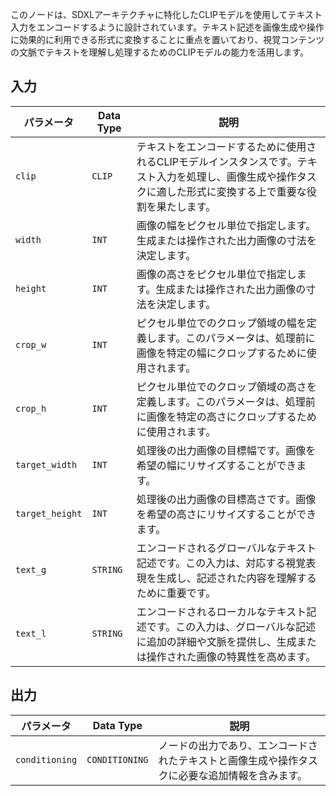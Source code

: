 このノードは、SDXLアーキテクチャに特化したCLIPモデルを使用してテキスト入力をエンコードするように設計されています。テキスト記述を画像生成や操作に効果的に利用できる形式に変換することに重点を置いており、視覚コンテンツの文脈でテキストを理解し処理するためのCLIPモデルの能力を活用します。

## 入力

| パラメータ | Data Type | 説明 |
| --- | --- | --- |
| `clip` | `CLIP` | テキストをエンコードするために使用されるCLIPモデルインスタンスです。テキスト入力を処理し、画像生成や操作タスクに適した形式に変換する上で重要な役割を果たします。 |
| `width` | `INT` | 画像の幅をピクセル単位で指定します。生成または操作された出力画像の寸法を決定します。 |
| `height` | `INT` | 画像の高さをピクセル単位で指定します。生成または操作された出力画像の寸法を決定します。 |
| `crop_w` | `INT` | ピクセル単位でのクロップ領域の幅を定義します。このパラメータは、処理前に画像を特定の幅にクロップするために使用されます。 |
| `crop_h` | `INT` | ピクセル単位でのクロップ領域の高さを定義します。このパラメータは、処理前に画像を特定の高さにクロップするために使用されます。 |
| `target_width` | `INT` | 処理後の出力画像の目標幅です。画像を希望の幅にリサイズすることができます。 |
| `target_height` | `INT` | 処理後の出力画像の目標高さです。画像を希望の高さにリサイズすることができます。 |
| `text_g` | `STRING` | エンコードされるグローバルなテキスト記述です。この入力は、対応する視覚表現を生成し、記述された内容を理解するために重要です。 |
| `text_l` | `STRING` | エンコードされるローカルなテキスト記述です。この入力は、グローバルな記述に追加の詳細や文脈を提供し、生成または操作された画像の特異性を高めます。 |

## 出力

| パラメータ | Data Type | 説明 |
| --- | --- | --- |
| `conditioning` | `CONDITIONING` | ノードの出力であり、エンコードされたテキストと画像生成や操作タスクに必要な追加情報を含みます。 |
